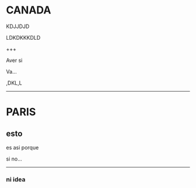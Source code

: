 # CANADA

KDJJDJD

LDKDKKKDLD  

+++

Aver si

Va...

,DKL,L

---
# PARIS

## esto

es asi porque

si  no...

---

### ni idea
